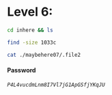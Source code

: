 # Level 6: 
```sh
cd inhere && ls

```
```sh
find -size 1033c
```
```sh
cat ./maybehere07/.file2
```
#### Password
*`P4L4vucdmLnm8I7Vl7jG1ApGSfjYKqJU`*
